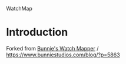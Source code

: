 WatchMap

# Introduction

Forked from [Bunnie's Watch Mapper](https://github.com/bunnie/watchmap) /
https://www.bunniestudios.com/blog/?p=5863
